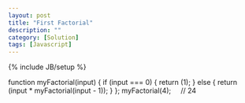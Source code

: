 ```yaml
---
layout: post
title: "First Factorial"
description: ""
category: [Solution]
tags: [Javascript]
---
```

{% include JB/setup %}

function myFactorial(input) {
if (input === 0) {
return (1);
} else {
return (input * myFactorial(input - 1));
}
};
myFactorial(4);     // 24
